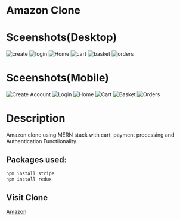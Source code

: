 # Amazon Clone
# Sceenshots(Desktop)
![create](https://i.ibb.co/qWmPwrm/Screenshot-17.png)
![login](https://i.ibb.co/9ZFZfRt/Screenshot-16.png)
![Home](https://i.ibb.co/zfBMJFY/Screenshot-18.png)
![cart](https://i.ibb.co/VtXKzxh/Screenshot-19.png)
![basket](https://i.ibb.co/6scPdKy/Screenshot-20.png)
![orders](https://i.ibb.co/fnCMNBV/Screenshot-21.png)

# Sceenshots(Mobile)
![Create Account](https://i.ibb.co/GdgYMLZ/Screenshot-20210518-201337-Chrome.jpg)
![Login](https://i.ibb.co/Dpk5w0S/Screenshot-20210518-201335-Chrome.jpg)
![Home](https://i.ibb.co/3cFWMXs/Screenshot-20210518-201404-Chrome.jpg)
![Cart](https://i.ibb.co/DbMkPT5/Screenshot-20210518-201445-Chrome.jpg)
![Basket](https://i.ibb.co/5T9sVwN/Screenshot-20210518-201414-Chrome.jpg)
![Orders](https://i.ibb.co/Df0XNQH/Screenshot-20210518-201506-Chrome.jpg)
# Description

Amazon clone using MERN stack with cart, payment processing and Authentication Functiionality.

## Packages used:


```bash
npm install stripe
npm install redux
```

## Visit Clone
[Amazon](https://surajcodesamazon.herokuapp.com)
